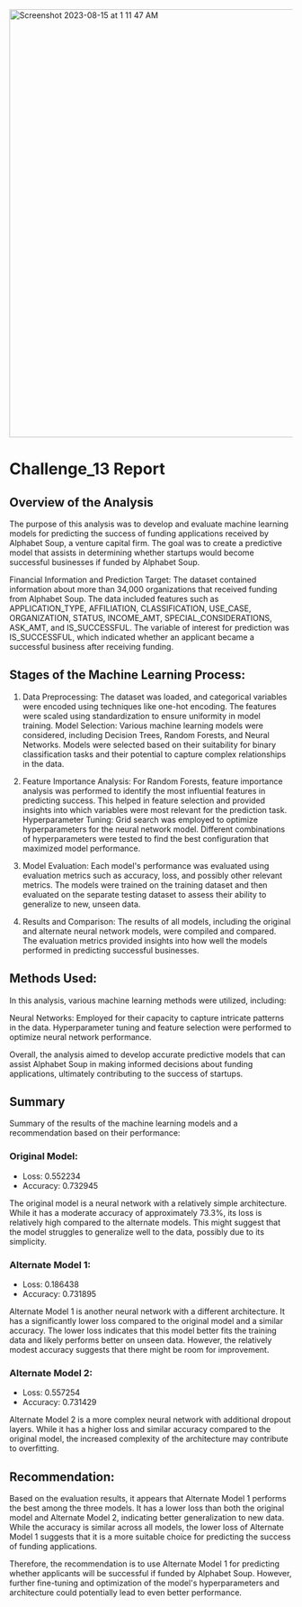 <img width="760" alt="Screenshot 2023-08-15 at 1 11 47 AM" src="https://github.com/P4RASTOO/Challenge_13/assets/132952512/6adf6def-d456-4a9a-a833-2b079ca9383f">

# Challenge_13 Report
## Overview of the Analysis
The purpose of this analysis was to develop and evaluate machine learning models for predicting the success of funding applications received by Alphabet Soup, a venture capital firm. The goal was to create a predictive model that assists in determining whether startups would become successful businesses if funded by Alphabet Soup.

Financial Information and Prediction Target:
The dataset contained information about more than 34,000 organizations that received funding from Alphabet Soup. The data included features such as APPLICATION_TYPE, AFFILIATION, CLASSIFICATION, USE_CASE, ORGANIZATION, STATUS, INCOME_AMT, SPECIAL_CONSIDERATIONS, ASK_AMT, and IS_SUCCESSFUL. The variable of interest for prediction was IS_SUCCESSFUL, which indicated whether an applicant became a successful business after receiving funding.

## Stages of the Machine Learning Process:
1) Data Preprocessing: The dataset was loaded, and categorical variables were encoded using techniques like one-hot encoding. The features were scaled using standardization to ensure uniformity in model training.
Model Selection: Various machine learning models were considered, including Decision Trees, Random Forests, and Neural Networks. Models were selected based on their suitability for binary classification tasks and their potential to capture complex relationships in the data.

2) Feature Importance Analysis: For Random Forests, feature importance analysis was performed to identify the most influential features in predicting success. This helped in feature selection and provided insights into which variables were most relevant for the prediction task.
Hyperparameter Tuning: Grid search was employed to optimize hyperparameters for the neural network model. Different combinations of hyperparameters were tested to find the best configuration that maximized model performance.

3) Model Evaluation: Each model's performance was evaluated using evaluation metrics such as accuracy, loss, and possibly other relevant metrics. The models were trained on the training dataset and then evaluated on the separate testing dataset to assess their ability to generalize to new, unseen data.

4) Results and Comparison: The results of all models, including the original and alternate neural network models, were compiled and compared. The evaluation metrics provided insights into how well the models performed in predicting successful businesses.

## Methods Used:
In this analysis, various machine learning methods were utilized, including:

Neural Networks: Employed for their capacity to capture intricate patterns in the data. Hyperparameter tuning and feature selection were performed to optimize neural network performance.

Overall, the analysis aimed to develop accurate predictive models that can assist Alphabet Soup in making informed decisions about funding applications, ultimately contributing to the success of startups.

## Summary
Summary of the results of the machine learning models and a recommendation based on their performance:
### Original Model:

* Loss: 0.552234
* Accuracy: 0.732945
  
The original model is a neural network with a relatively simple architecture. While it has a moderate accuracy of approximately 73.3%, its loss is relatively high compared to the alternate models. This might suggest that the model struggles to generalize well to the data, possibly due to its simplicity.

### Alternate Model 1:

* Loss: 0.186438
* Accuracy: 0.731895
  
Alternate Model 1 is another neural network with a different architecture. It has a significantly lower loss compared to the original model and a similar accuracy. The lower loss indicates that this model better fits the training data and likely performs better on unseen data. However, the relatively modest accuracy suggests that there might be room for improvement.

### Alternate Model 2:

* Loss: 0.557254
* Accuracy: 0.731429
  
Alternate Model 2 is a more complex neural network with additional dropout layers. While it has a higher loss and similar accuracy compared to the original model, the increased complexity of the architecture may contribute to overfitting.

## Recommendation:
Based on the evaluation results, it appears that Alternate Model 1 performs the best among the three models. It has a lower loss than both the original model and Alternate Model 2, indicating better generalization to new data. While the accuracy is similar across all models, the lower loss of Alternate Model 1 suggests that it is a more suitable choice for predicting the success of funding applications.

Therefore, the recommendation is to use Alternate Model 1 for predicting whether applicants will be successful if funded by Alphabet Soup. However, further fine-tuning and optimization of the model's hyperparameters and architecture could potentially lead to even better performance.


